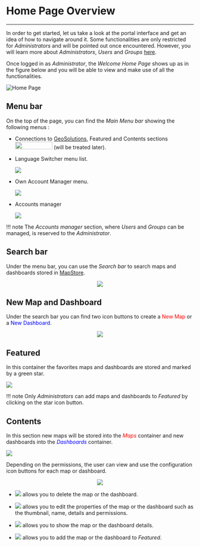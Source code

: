 # Home Page Overview
*******************

In order to get started, let us take a look at the portal interface and get an idea of how to navigate around it. Some functionalities are only restricted for
*Administrators* and will be pointed out once encountered. However, you will learn more about *Administrators*, *Users* and *Groups* [here](managing-users-and-groups.md).

Once logged in as *Administrator*, the *Welcome Home Page* shows up as in the figure below and you will be able to view and make use of all the functionalities.

 <img src="../img/home-page.jpg" style="" alt="Home Page" class="center" />

Menu bar
--------
On the top of the page, you can find the *Main Menu bar* showing the following menus :

* Connections to [GeoSolutions](https://www.geo-solutions.it/), Featured and Contents sections <img src="../img/connections.jpg" style="width:100px;height:20px;" /> (will be treated later).

* Language Switcher menu list.

    <img src="../img/language-switcher.jpg" style="max-width:200px;" />

* Own Account Manager menu.

    <img src="../img/own-account.jpg" style="max-width:200px;"  />

* Accounts manager

    <img src="../img/manage-accounts.jpg" style="max-width:200px;" />


!!! note
    The *Accounts manager* section, where *Users* and *Groups* can be managed, is reserved to the *Administrator*.



Search bar
------------

Under the menu bar, you can use the *Search bar* to search maps and dashboards stored in [MapStore](https://mapstore2.geo-solutions.it/mapstore/#/).

  <p align = "center" > <img src="../img/search-bar.jpg" style="max-width:500px;" /></p>

New Map and Dashboard
---------------------
Under the search bar you can find two icon buttons to create a <span style="color:red">New Map</span> or a <span style="color:blue">New Dashboard</span>.

<p align = "center" ><img src="../img/map-dash.jpg" style="max-width:700px;" /></p>

Featured
--------
In this container the favorites maps and dashboards are stored and marked by a green star.

<img src="../img/featured.jpg" style="max-width:600px;" />

!!! note
    Only *Administrators* can add maps and dashboards to *Featured* by clicking on the star icon button.



Contents
--------
In this section new maps will be stored into the <span style="color:red">*Maps* </span>container and new dashboards into the <span style="color:blue">*Dashboards* </span>container.

<img src="../img/contents.jpg" style="max-width:610px;" />

Depending on the permissions, the user can view and use the configuration icon buttons for each map or dashboard.

<p align = "center" ><img src="../img/config.jpg" style="max-width:600px;" /></p>

* <img src="../img/delete.jpg" /> allows you to delete the map or the dashboard.



* <img src="../img/properties.jpg" /> allows you to edit the properties of the map or the dashboard such as the thumbnail, name, details and permissions.


* <img src="../img/details.jpg" /> allows you to show the map or the dashboard details.

* <img src="../img/add-featured.jpg" /> allows you to add the map or the dashboard to *Featured*.
